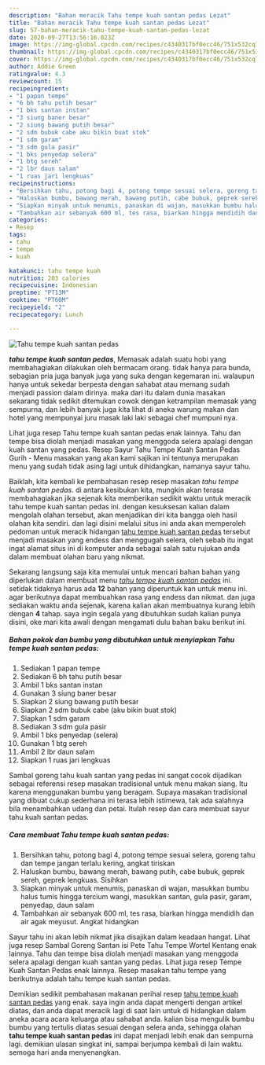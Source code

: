 ```yaml
---
description: "Bahan meracik Tahu tempe kuah santan pedas Lezat"
title: "Bahan meracik Tahu tempe kuah santan pedas Lezat"
slug: 57-bahan-meracik-tahu-tempe-kuah-santan-pedas-lezat
date: 2020-09-27T13:56:16.023Z
image: https://img-global.cpcdn.com/recipes/c4340317bf0ecc46/751x532cq70/tahu-tempe-kuah-santan-pedas-foto-resep-utama.jpg
thumbnail: https://img-global.cpcdn.com/recipes/c4340317bf0ecc46/751x532cq70/tahu-tempe-kuah-santan-pedas-foto-resep-utama.jpg
cover: https://img-global.cpcdn.com/recipes/c4340317bf0ecc46/751x532cq70/tahu-tempe-kuah-santan-pedas-foto-resep-utama.jpg
author: Addie Green
ratingvalue: 4.3
reviewcount: 15
recipeingredient:
- "1 papan tempe"
- "6 bh tahu putih besar"
- "1 bks santan instan"
- "3 siung baner besar"
- "2 siung bawang putih besar"
- "2 sdm bubuk cabe aku bikin buat stok"
- "1 sdm garam"
- "3 sdm gula pasir"
- "1 bks penyedap selera"
- "1 btg sereh"
- "2 lbr daun salam"
- "1 ruas jari lengkuas"
recipeinstructions:
- "Bersihkan tahu, potong bagi 4, potong tempe sesuai selera, goreng tahu dan tempe jangan terlalu kering, angkat tiriskan"
- "Haluskan bumbu, bawang merah, bawang putih, cabe bubuk, geprek sereh, geprek lengkuas. Sisihkan"
- "Siapkan minyak untuk menumis, panaskan di wajan, masukkan bumbu halus tumis hingga tercium wangi, masukkan santan, gula pasir, garam, penyedap, daun salam"
- "Tambahkan air sebanyak 600 ml, tes rasa, biarkan hingga mendidih dan air agak meyusut. Angkat hidangkan"
categories:
- Resep
tags:
- tahu
- tempe
- kuah

katakunci: tahu tempe kuah 
nutrition: 203 calories
recipecuisine: Indonesian
preptime: "PT13M"
cooktime: "PT60M"
recipeyield: "2"
recipecategory: Lunch

---
```



![Tahu tempe kuah santan pedas](https://img-global.cpcdn.com/recipes/c4340317bf0ecc46/751x532cq70/tahu-tempe-kuah-santan-pedas-foto-resep-utama.jpg)

<b><i>tahu tempe kuah santan pedas</i></b>, Memasak adalah suatu hobi yang membahagiakan dilakukan oleh bermacam orang. tidak hanya para bunda, sebagian pria juga banyak juga yang suka dengan kegemaran ini. walaupun hanya untuk sekedar berpesta dengan sahabat atau memang sudah menjadi passion dalam dirinya. maka dari itu dalam dunia masakan sekarang tidak sedikit ditemukan cowok dengan ketrampilan memasak yang sempurna, dan lebih banyak juga kita lihat di aneka warung makan dan hotel yang mempunyai juru masak laki laki sebagai chef mumpuni nya.

Lihat juga resep Tahu tempe kuah santan pedas enak lainnya. Tahu dan tempe bisa diolah menjadi masakan yang menggoda selera apalagi dengan kuah santan yang pedas. Resep Sayur Tahu Tempe Kuah Santan Pedas Gurih - Menu masakan yang akan kami sajikan ini tentunya merupakan menu yang sudah tidak asing lagi untuk dihidangkan, namanya sayur tahu.

Baiklah, kita kembali ke pembahasan resep resep masakan <i>tahu tempe kuah santan pedas</i>. di antara kesibukan kita, mungkin akan terasa membahagiakan jika sejenak kita memberikan sedikit waktu untuk meracik tahu tempe kuah santan pedas ini. dengan kesuksesan kalian dalam mengolah olahan tersebut, akan menjadikan diri kita bangga oleh hasil olahan kita sendiri. dan lagi disini melalui situs ini anda akan memperoleh pedoman untuk meracik hidangan <u>tahu tempe kuah santan pedas</u> tersebut menjadi masakan yang endess dan menggugah selera, oleh sebab itu ingat ingat alamat situs ini di komputer anda sebagai salah satu rujukan anda dalam membuat olahan baru yang nikmat.


Sekarang langsung saja kita memulai untuk mencari bahan bahan yang diperlukan dalam membuat menu <u><i>tahu tempe kuah santan pedas</i></u> ini. setidak tidaknya harus ada <b>12</b> bahan yang diperuntuk kan untuk menu ini. agar berikutnya dapat membuahkan rasa yang endess dan nikmat. dan juga sediakan waktu anda sejenak, karena kalian akan membuatnya kurang lebih dengan <b>4</b> tahap. saya ingin segala yang dibutuhkan sudah kalian punya disini, oke mari kita awali dengan mengamati dulu bahan baku berikut ini.

<!--inarticleads1-->

##### Bahan pokok dan bumbu yang dibutuhkan untuk menyiapkan Tahu tempe kuah santan pedas:

1. Sediakan 1 papan tempe
1. Sediakan 6 bh tahu putih besar
1. Ambil 1 bks santan instan
1. Gunakan 3 siung baner besar
1. Siapkan 2 siung bawang putih besar
1. Siapkan 2 sdm bubuk cabe (aku bikin buat stok)
1. Siapkan 1 sdm garam
1. Sediakan 3 sdm gula pasir
1. Ambil 1 bks penyedap (selera)
1. Gunakan 1 btg sereh
1. Ambil 2 lbr daun salam
1. Siapkan 1 ruas jari lengkuas


Sambal goreng tahu kuah santan yang pedas ini sangat cocok dijadikan sebagai referensi resep masakan tradisional untuk menu makan siang. Itu karena menggunakan bumbu yang beragam. Supaya masakan tradisional yang dibuat cukup sederhana ini terasa lebih istimewa, tak ada salahnya bila menambahkan udang dan petai. Itulah resep dan cara membuat sayur tahu kuah santan pedas. 

<!--inarticleads2-->

##### Cara membuat Tahu tempe kuah santan pedas:

1. Bersihkan tahu, potong bagi 4, potong tempe sesuai selera, goreng tahu dan tempe jangan terlalu kering, angkat tiriskan
1. Haluskan bumbu, bawang merah, bawang putih, cabe bubuk, geprek sereh, geprek lengkuas. Sisihkan
1. Siapkan minyak untuk menumis, panaskan di wajan, masukkan bumbu halus tumis hingga tercium wangi, masukkan santan, gula pasir, garam, penyedap, daun salam
1. Tambahkan air sebanyak 600 ml, tes rasa, biarkan hingga mendidih dan air agak meyusut. Angkat hidangkan


Sayur tahu ini akan lebih nikmat jika disajikan dalam keadaan hangat. Lihat juga resep Sambal Goreng Santan isi Pete Tahu Tempe Wortel Kentang enak lainnya. Tahu dan tempe bisa diolah menjadi masakan yang menggoda selera apalagi dengan kuah santan yang pedas. Lihat juga resep Tempe Kuah Santan Pedas enak lainnya. Resep masakan tahu tempe yang berikutnya adalah tahu tempe kuah santan pedas. 

Demikian sedikit pembahasan makanan perihal resep <u>tahu tempe kuah santan pedas</u> yang enak. saya ingin anda dapat mengerti dengan artikel diatas, dan anda dapat meracik lagi di saat lain untuk di hidangkan dalam aneka acara acara keluarga atau sahabat anda. kalian bisa mengulik bumbu bumbu yang tertulis diatas sesuai dengan selera anda, sehingga olahan <b>tahu tempe kuah santan pedas</b> ini dapat menjadi lebih enak dan sempurna lagi. demikian ulasan singkat ini, sampai berjumpa kembali di lain waktu. semoga hari anda menyenangkan.
